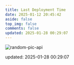 ```yaml
---
title: Last Deployment Time
date: 2025-01-12 20:45:42
aside: false
top_img: false
comments: false
updated: 2025-01-28 00:29:07
---
```


![random-pic-api](https://api.dong4j.ink:1024/cover?spm={{spm}})

updated: 2025-01-28 00:29:07